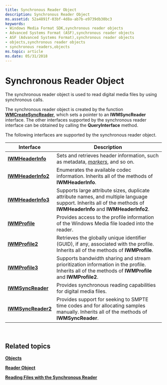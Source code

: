 ```yaml
---
title: Synchronous Reader Object
description: Synchronous Reader Object
ms.assetid: 52a4891f-03bf-4d8a-ab7b-e9739db30bc3
keywords:
- Windows Media Format SDK,synchronous reader objects
- Advanced Systems Format (ASF),synchronous reader objects
- ASF (Advanced Systems Format),synchronous reader objects
- objects,synchronous reader objects
- synchronous readers,objects
ms.topic: article
ms.date: 05/31/2018
---
```


# Synchronous Reader Object

The synchronous reader object is used to read digital media files by using synchronous calls.

The synchronous reader object is created by the function [**WMCreateSyncReader**](/previous-versions/windows/desktop/api/Wmsdkidl/nf-wmsdkidl-wmcreatesyncreader), which sets a pointer to an **IWMSyncReader** interface. The other interfaces supported by the synchronous reader interface can be obtained by calling the **QueryInterface** method.

The following interfaces are supported by the synchronous reader object.



| Interface                                | Description                                                                                                                                                        |
|------------------------------------------|--------------------------------------------------------------------------------------------------------------------------------------------------------------------|
| [**IWMHeaderInfo**](/previous-versions/windows/desktop/api/wmsdkidl/nn-wmsdkidl-iwmheaderinfo)   | Sets and retrieves header information, such as metadata, [*markers*](wmformat-glossary.md), and so on.                                            |
| [**IWMHeaderInfo2**](/previous-versions/previous-versions/windows/desktop/api/wmsdkidl/nn-wmsdkidl-iwmheaderinfo2) | Enumerates the available codec information. Inherits all of the methods of **IWMHeaderInfo**.                                                                      |
| [**IWMHeaderInfo3**](/previous-versions/previous-versions/windows/desktop/api/wmsdkidl/nn-wmsdkidl-iwmheaderinfo3) | Supports large attribute sizes, duplicate attribute names, and multiple language support. Inherits all of the methods of **IWMHeaderInfo** and **IWMHeaderInfo2**. |
| [**IWMProfile**](iwmprofile.md)         | Provides access to the profile information of the Windows Media file loaded into the reader.                                                                       |
| [**IWMProfile2**](/previous-versions/windows/desktop/api/wmsdkidl/nn-wmsdkidl-iwmprofile2)       | Retrieves the globally unique identifier (GUID), if any, associated with the profile. Inherits all of the methods of **IWMProfile**.                               |
| [**IWMProfile3**](/previous-versions/windows/desktop/api/wmsdkidl/nn-wmsdkidl-iwmprofile3)       | Supports bandwidth sharing and stream prioritization information in the profile. Inherits all of the methods of **IWMProfile** and **IWMProfile2**.                |
| [**IWMSyncReader**](/previous-versions/windows/desktop/api/wmsdkidl/nn-wmsdkidl-iwmsyncreader)   | Provides synchronous reading capabilities for digital media files.                                                                                                 |
| [**IWMSyncReader2**](/previous-versions/previous-versions/windows/desktop/api/wmsdkidl/nn-wmsdkidl-iwmsyncreader2) | Provides support for seeking to SMPTE time codes and for allocating samples manually. Inherits all of the methods of **IWMSyncReader**.                            |



 

## Related topics

<dl> <dt>

[**Objects**](objects.md)
</dt> <dt>

[**Reader Object**](reader-object.md)
</dt> <dt>

[**Reading Files with the Synchronous Reader**](reading-files-with-the-synchronous-reader.md)
</dt> </dl>

 

 




